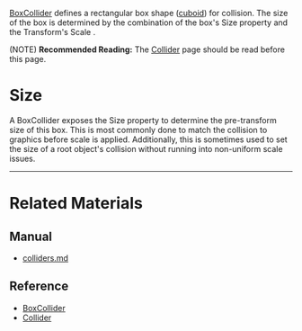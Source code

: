 [BoxCollider](../../../../code_reference/class_reference/boxcollider.md) defines a rectangular box shape ([cuboid](https://en.wikipedia.org/wiki/Cuboid )) for collision. The size of the box is determined by the combination of the box's Size  property and the Transform's Scale .

(NOTE) **Recommended Reading:** The [Collider](../colliders.md) page should be read before this page.

 #  Size
A BoxCollider exposes the Size  property to determine the pre-transform size of this box. This is most commonly done to match the collision to graphics before scale is applied. Additionally, this is sometimes used to set the size of a root object's collision without running into non-uniform scale issues.

---
 #  Related Materials
 ##  Manual
- [colliders.md](../colliders.md)

 ##  Reference
- [BoxCollider](../../../../code_reference/class_reference/boxcollider.md)
- [Collider](../../../../code_reference/class_reference/collider.md) 

 